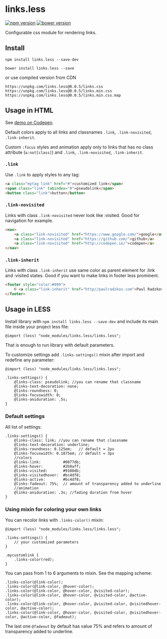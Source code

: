 # links.less

[![npm version](https://badge.fury.io/js/links.less.svg)](https://badge.fury.io/js/links.less) [![bower version](https://badge.fury.io/bo/links.less.svg)](https://badge.fury.io/bo/links.less)

Configurable css module for rendering links.

## Install

`npm install links.less --save-dev`

`bower install links.less --save`

or use compiled version from CDN

`https://unpkg.com/links.less@0.0.5/links.css`  
`https://unpkg.com/links.less@0.0.5/links.min.css`  
`https://unpkg.com/links.less@0.0.5/links.min.css.map`


## Usage in HTML

See [demo on Codepen](http://codepen.io/paulradzkov/pen/JNdJqg).

Default colors apply to all links and classnames `.link`, `.link-novisited`, `.link-inherit`.

Custom `:focus` styles and animation apply only to links that has no class attribute (`a:not[class]`) and `.link`, `.link-novisited`, `.link-inherit`.

### `.link`

Use `.link` to apply styles to any tag:

```html
<a class="mytag link" href="#">customized link</span>
<span class="link" tabindex="0">pseudolink</span>
<button class="link">button</button>
```

### `.link-novisited`

Links with class `.link-novisited` never look like :visited. Good for navigation for example.

```html
<nav>
    <a class="link-novisited" href="https://www.google.com/">google</a>
    <a class="link-novisited" href="https://github.com/">github</a>
    <a class="link-novisited" href="http://codepen.io/">codepen</a>
</nav>
```

### `.link-inherit`

Links with class `.link-inherit` use same color as parent element for :link and :visited states. Good if you want to make links in footer less prominent.

```html
<footer style="color:#999">
    © <a class="link-inherit" href="http//paulradzkov.com">Paul Radzkov</a> 2017.
</footer>
```

## Usage in LESS

Install library with `npm install links.less --save-dev` and include its main file inside your project less file:

```less
@import (less) "node_modules/links.less/links.less";
```

That is enough to run library with default parameters.

To customize settings add `.links-settings()` mixin after import and redefine any parameter:

```less
@import (less) "node_modules/links.less/links.less";

.links-settings() {
    @links-class: pseudolink; //you can rename that classname
    @links-text-decoration: none;
    @links-roundness: 0;
    @links-focuswidth: 0;
    @links-aniduration: .5s;
}
```

### Default settings

All list of settings:

```less
.links-settings() {
    @links-class: link; //you can rename that classname
    @links-text-decoration: underline;
    @links-roundness: 0.125em;   // default = 2px
    @links-focuswidth: 0.1875em; // default = 3px
    //colors
    @links-link:          #0877db;
    @links-hover:         #2b9aff;
    @links-visited:       #9108db;
    @links-visitedhover:  #bc4df8;
    @links-active:        #bc4df8;
    @links-fadeout: 75%;  // amount of transparency added to underline
    //animation
    @links-aniduration: .3s; //fading duration from hover
}
```

### Using mixin for coloring your own links

You can recolor links with `.links-color()` mixin:

```less
@import (less) "node_modules/links.less/links.less";

.links-settings() {
    // your customized parameters
}

.mycustomlink {
    .links-color(red);
}
```

You can pass from 1 to 6 arguments to mixin. See the mapping scheme:

```less
.links-color(@link-color);
.links-color(@link-color, @hover-color);
.links-color(@link-color, @hover-color, @visited-color);
.links-color(@link-color, @hover-color, @visited-color, @active-color);
.links-color(@link-color, @hover-color, @visited-color, @visitedhover-color, @active-color);
.links-color(@link-color, @hover-color, @visited-color, @visitedhover-color, @active-color, @fadeout);
```

The last one `@fadeout` by default has value 75% and refers to amount of transparency added to underline.
